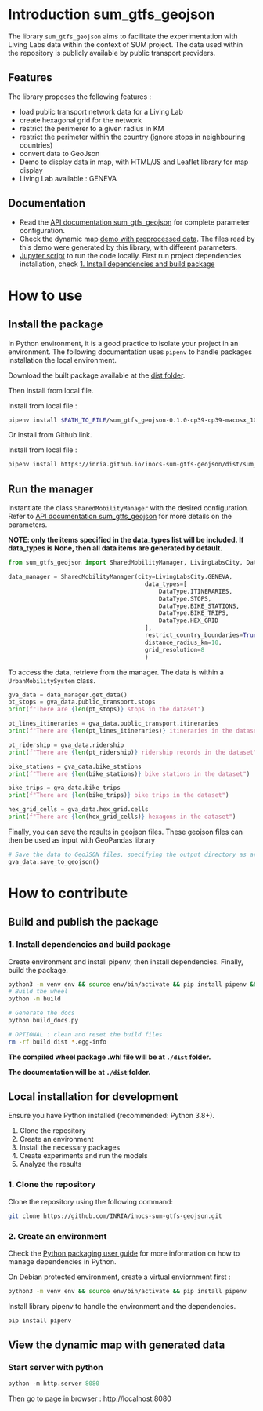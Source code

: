 # Introduction sum_gtfs_geojson 
The library `sum_gtfs_geojson` aims to facilitate the experimentation with Living Labs data within the context of SUM project. The data used within the repository is publicly available by public transport providers. 

## Features
The library proposes the following features : 
- load public transport network data for a Living Lab 
- create hexagonal grid for the network 
- restrict the perimerer to a given radius in KM
- restrict the perimeter within the country (ignore stops in neighbouring countries)
- convert data to GeoJson
- Demo to display data in map, with HTML/JS and Leaflet library for map display 
- Living Lab available : GENEVA


## Documentation

- Read the [API documentation sum_gtfs_geojson](https://inria.github.io/inocs-sum-gtfs-geojson/docs) for complete parameter configuration. 
- Check the dynamic map [demo with preprocessed data](https://inria.github.io/inocs-sum-gtfs-geojson). The files read by this demo were generated by this library, with different parameters.
- [Jupyter script](./demo.ipynb) to run the code locally. First run project dependencies installation, check [1. Install dependencies and build package](#1-install-dependencies-and-build-package)


# How to use

## Install the package 
In Python environment, it is a good practice to isolate your project in an environment. The following documentation uses `pipenv` to handle packages installation the local environment. 

Download the built package available at the [dist folder](https://github.com/INRIA/inocs-sum-gtfs-geojson/tree/main/dist). 

Then install from local file. 

Install from local file : 
```sh
pipenv install $PATH_TO_FILE/sum_gtfs_geojson-0.1.0-cp39-cp39-macosx_10_9_universal2.whl
```


Or install from Github link. 

Install from local file : 
```sh
pipenv install https://inria.github.io/inocs-sum-gtfs-geojson/dist/sum_gtfs_geojson-0.1.0-cp39-cp39-macosx_10_9_universal2.whl
```

## Run the manager 

Instantiate the class `SharedMobilityManager` with the desired configuration. 
Refer to [API documentation sum_gtfs_geojson](https://inria.github.io/inocs-sum-gtfs-geojson/docs) for more details on the parameters. 

**NOTE: only the items specified in the data_types list will be included. If data_types is None, then all data items are generated by default.**
```py
from sum_gtfs_geojson import SharedMobilityManager, LivingLabsCity, DataType

data_manager = SharedMobilityManager(city=LivingLabsCity.GENEVA,
                                       data_types=[
                                           DataType.ITINERARIES,
                                           DataType.STOPS,
                                           DataType.BIKE_STATIONS,
                                           DataType.BIKE_TRIPS,
                                           DataType.HEX_GRID
                                       ],
                                       restrict_country_boundaries=True,
                                       distance_radius_km=10,
                                       grid_resolution=8
                                       )
```

To access the data, retrieve from the manager. The data is within a `UrbanMobilitySystem` class. 
```py
gva_data = data_manager.get_data()
pt_stops = gva_data.public_transport.stops
print(f"There are {len(pt_stops)} stops in the dataset")

pt_lines_itineraries = gva_data.public_transport.itineraries
print(f"There are {len(pt_lines_itineraries)} itineraries in the dataset")

pt_ridership = gva_data.ridership
print(f"There are {len(pt_ridership)} ridership records in the dataset")

bike_stations = gva_data.bike_stations
print(f"There are {len(bike_stations)} bike stations in the dataset")

bike_trips = gva_data.bike_trips
print(f"There are {len(bike_trips)} bike trips in the dataset")

hex_grid_cells = gva_data.hex_grid.cells
print(f"There are {len(hex_grid_cells)} hexagons in the dataset")
```

Finally, you can save the results in geojson files. These geojson files can then be used as input with GeoPandas library

```py
# Save the data to GeoJSON files, specifying the output directory as argument
gva_data.save_to_geojson()
```


# How to contribute

## Build and publish the package

### 1. Install dependencies and build package 
Create environment and install pipenv, then install dependencies. 
Finally, build the package. 

```bash
python3 -m venv env && source env/bin/activate && pip install pipenv && pipenv install --dev
# Build the wheel
python -m build

# Generate the docs
python build_docs.py

# OPTIONAL : clean and reset the build files 
rm -rf build dist *.egg-info

```
**The compiled wheel package .whl file will be at `./dist` folder.**

**The documentation will be at `./dist` folder.**


## Local installation for development

Ensure you have Python installed (recommended: Python 3.8+).

1. Clone the repository
2. Create an environment
3. Install the necessary packages
4. Create experiments and run the models
5. Analyze the results

### 1. Clone the repository

Clone the repository using the following command:

```bash
git clone https://github.com/INRIA/inocs-sum-gtfs-geojson.git
```

### 2. Create an environment

Check the [Python packaging user guide](https://packaging.python.org/en/latest/tutorials/managing-dependencies/) for more information on how to manage dependencies in Python.

On Debian protected environment, create a virtual enviornment first :

```bash
python3 -m venv env && source env/bin/activate && pip install pipenv
```

Install library pipenv to handle the environment and the dependencies.

```bash
pip install pipenv
```


## View the dynamic map with generated data

### Start server with python

```py
python -m http.server 8080 
```

Then go to page in browser : http://localhost:8080

